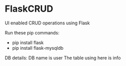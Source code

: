 # FlaskCRUD
UI enabled CRUD operations using Flask

Run these pip commands:
- pip install flask
- pip install flask-mysqldb

DB details:
  DB name is user
  The table using here is info
